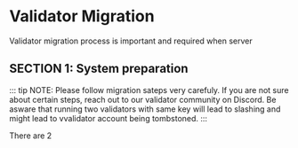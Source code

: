 # Validator Migration

Validator migration process is important and required when server


## SECTION 1: System preparation
::: tip NOTE:
Please follow migration sateps very carefuly. If you are not sure about certain steps, reach out to our validator community on Discord.
Be asware that running two validators with same key will lead to slashing and might lead to vvalidator account being tombstoned.
:::

There are 2 

